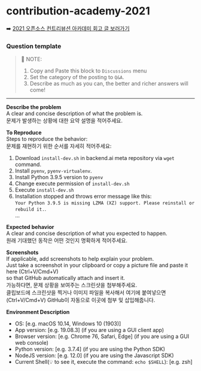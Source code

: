 # contribution-academy-2021

➡️ [2021 오픈소스 컨트리뷰션 아카데미 회고 글 보러가기](https://velog.io/@youjung/2021-%EC%98%A4%ED%94%88%EC%86%8C%EC%8A%A4-%EC%BB%A8%ED%8A%B8%EB%A6%AC%EB%B7%B0%EC%85%98-%EC%95%84%EC%B9%B4%EB%8D%B0%EB%AF%B8-%ED%9B%84%EA%B8%B0)


### Question template 

> 📌 NOTE:
>    1. Copy and Paste this block to `Discussions` menu   
>    2. Set the category of the posting to `Q&A`.
>    3. Describe as much as you can, the better and richer answers will come!
>             


---

**Describe the problem**   
A clear and concise description of what the problem is.   
문제가 발생하는 상황에 대한 요약 설명을 적어주세요.

**To Reproduce**   
Steps to reproduce the behavior:   
문제를 재현하기 위한 순서를 자세히 적어주세요:   
1. Download `install-dev.sh` in backend.ai meta repository via `wget` command.
2. Install `pyenv`, `pyenv-virtualenv`.
3. Install Python 3.9.5 version to `pyenv`
4. Change execute permission of `install-dev.sh`
5. Execute `install-dev.sh`
6. Installation stopped and throws error message like this:   
   `Your Python 3.9.5 is missing LZMA (XZ) support. Please reinstall or rebuild it.`.   
...

**Expected behavior**   
A clear and concise description of what you expected to happen.   
원래 기대했던 동작은 어떤 것인지 명확하게 적어주세요.

**Screenshots**   
If applicable, add screenshots to help explain your problem.   
Just take a screenshot in your clipboard or copy a picture file and paste it here (Ctrl+V/Cmd+V)   
so that GitHub automatically attach and insert it.   
가능하다면, 문제 상황을 보여주는 스크린샷을 첨부해주세요.   
클립보드에 스크린샷을 찍거나 이미지 파일을 복사해서 여기에 붙여넣으면(Ctrl+V/Cmd+V) GitHub이 자동으로 이곳에 첨부 및 삽입해줍니다.   

**Environment Description**
 - OS: [e.g. macOS 10.14, Windows 10 (1903)]
 - App version: [e.g. 19.08.3] (if you are using a GUI client app)
 - Browser version: [e.g. Chrome 76, Safari, Edge] (if you are using a GUI web console)
 - Python version: [e.g. 3.7.4] (if you are using the Python SDK)
 - NodeJS version: [e.g. 12.0] (if you are using the Javascript SDK)
 - Current Shell(💡 to see it, execute the command: `echo $SHELL`): [e.g. zsh]
